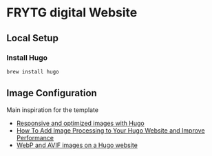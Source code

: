 # FRYTG digital Website

## Local Setup

### Install Hugo

```sh
brew install hugo
```

## Image Configuration

Main inspiration for the template

- [Responsive and optimized images with Hugo](https://www.brycewray.com/posts/2022/06/responsive-optimized-images-hugo/)
- [How To Add Image Processing to Your Hugo Website and Improve Performance](https://alexlakatos.com/web/2020/07/17/hugo-image-processing/)
- [WebP and AVIF images on a Hugo website](https://pawelgrzybek.com/webp-and-avif-images-on-a-hugo-website/)
